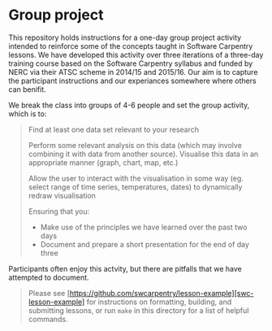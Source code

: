 # Group project

This repository holds instructions for a one-day group project activity
intended to reinforce some of the concepts taught in Software Carpentry
lessons. We have developed this activity over three iterations of a three-day
training course based on the Software Carpentry syllabus and funded by NERC
via their ATSC scheme in 2014/15 and 2015/16. Our aim is to capture the
participant instructions and our experiances somewhere where others can benifit.

We break the class into groups of 4-6 people and set the group activity, which
is to:

> Find at least one data set relevant to your research
>
> Perform some relevant analysis on this data (which may involve combining it
> with data from another source). Visualise this data in an appropriate manner
> (graph, chart, map, etc.)
>
> Allow the user to interact with the visualisation in some way (eg. select 
> range of time series, temperatures, dates) to dynamically redraw visualisation
> 
> Ensuring that you:
>  * Make use of the principles we have learned over the past two days
>  * Document and prepare a short presentation for the end of day three

Participants often enjoy this actvity, but there are pitfalls that we have
attempted to document.

> Please see [https://github.com/swcarpentry/lesson-example][swc-lesson-example]
> for instructions on formatting, building, and submitting lessons,
> or run `make` in this directory for a list of helpful commands.
